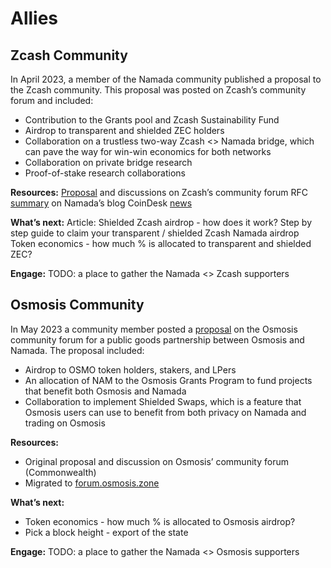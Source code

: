 # Allies

## Zcash Community

In April 2023, a member of the Namada community published a proposal to the Zcash community. This proposal was posted on Zcash’s community forum and included:

- Contribution to the Grants pool and Zcash Sustainability Fund
- Airdrop to transparent and shielded ZEC holders
- Collaboration on a trustless two-way Zcash <> Namada bridge, which can pave the way for win-win economics for both networks
- Collaboration on private bridge research
- Proof-of-stake research collaborations

**Resources:**
[Proposal](https://forum.zcashcommunity.com/t/rfc-proposal-for-a-strategic-alliance-between-namada-and-zcash/44372) and discussions on Zcash’s community forum
RFC [summary](https://namada.net/blog/rfc-proposal-for-a-strategic-alliance-between-namada-and-zcash) on Namada’s blog
CoinDesk [news](https://www.coindesk.com/tech/2023/04/12/new-privacy-blockchain-namada-proposes-first-ever-shielded-airdrop-to-zcash/)

**What’s next:**
Article: Shielded Zcash airdrop - how does it work?
Step by step guide to claim your transparent / shielded Zcash Namada airdrop
Token economics - how much % is allocated to transparent and shielded ZEC?

**Engage:**
TODO: a place to gather the Namada <> Zcash supporters

## Osmosis Community

In May 2023 a community member posted a [proposal](https://gov.osmosis.zone/discussion/11472-rfc-proposal-for-a-public-goods-partnership-between-namada-and-osmosis) on the Osmosis community forum for a public goods partnership between Osmosis and Namada. The proposal included:

- Airdrop to OSMO token holders, stakers, and LPers
- An allocation of NAM to the Osmosis Grants Program to fund projects that benefit both Osmosis and Namada
- Collaboration to implement Shielded Swaps, which is a feature that Osmosis users can use to benefit from both privacy on Namada and trading on Osmosis

**Resources:**

- Original proposal and discussion on Osmosis’ community forum (Commonwealth)
- Migrated to [forum.osmosis.zone](https://forum.osmosis.zone/t/rfc-proposal-for-a-public-goods-partnership-between-namada-and-osmosis/44/9)

**What’s next:**

- Token economics - how much % is allocated to Osmosis airdrop?
- Pick a block height - export of the state

**Engage:**
TODO: a place to gather the Namada <> Osmosis supporters

